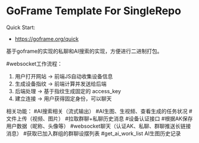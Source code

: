# GoFrame Template For SingleRepo

Quick Start: 
- https://goframe.org/quick

基于goframe的实现的私聊和AI搜索的实现，方便进行二进制打包。



#websocket工作流程：

1. 用户打开网站 → 前端JS自动收集设备信息
2. 生成设备指纹 → 前端计算并发送给后端
3. 后端处理 → 基于指纹生成固定的 access_key
4. 建立连接 → 用户获得固定身份，可以聊天

相关功能：
#AI搜索相关（流式输出）
#AI生图、生视频、查看生成的任务状况
#文件上传（视频、图片）
#拉取群聊+私聊历史消息
#设备认证接口
#根据AK保存用户数据（昵称、头像等）
#websocket聊天（认证AK、私聊、群聊推送长链接消息）
#获取已加入群组的群聊设摆列表
#get_ai_work_list AI生图历史记录